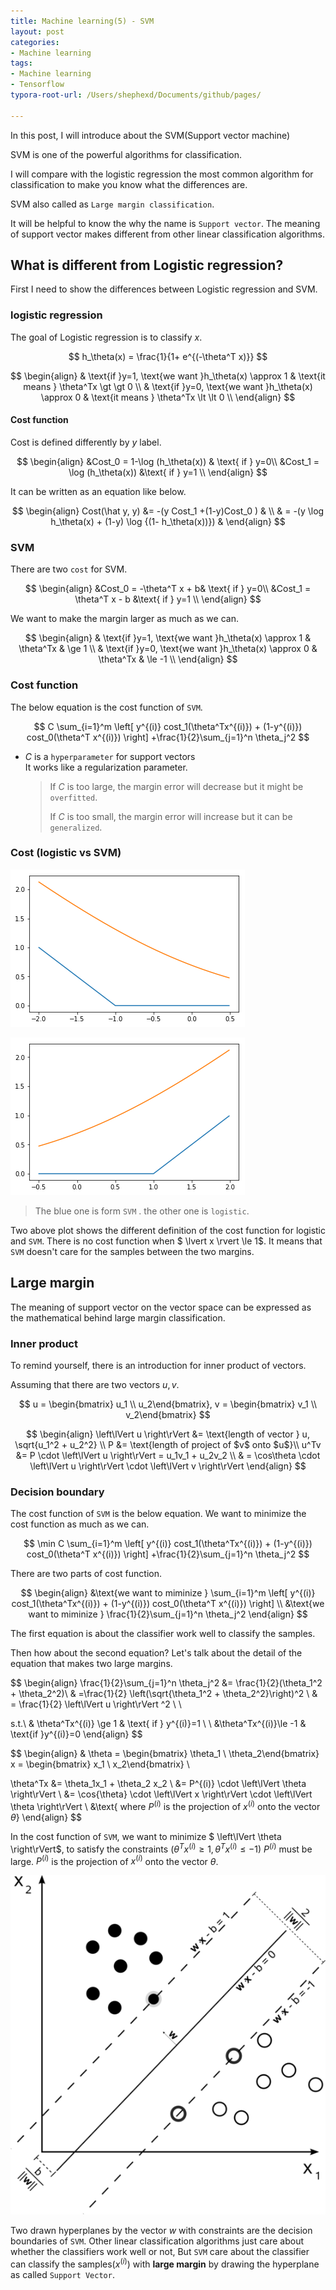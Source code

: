 ```yaml
---
title: Machine learning(5) - SVM
layout: post
categories:
- Machine learning
tags:
- Machine learning
- Tensorflow
typora-root-url: /Users/shephexd/Documents/github/pages/

---
```




In this post, I will introduce about the SVM(Support vector machine)

SVM is one of the powerful algorithms for classification.



I will compare with the logistic regression the most common algorithm for classification to make you know what the differences are.



<!--more-->

SVM also called as `Large margin classification`.  

It will be helpful to know the why the name is `Support vector`. The meaning of support vector makes different from other linear classification algorithms.





## What is different from Logistic regression?

First I need to show the differences between Logistic regression and SVM.



### logistic regression

The goal of Logistic regression is to classify $x$.


$$
h_\theta(x) = \frac{1}{1+ e^{(-\theta^T x)}}
$$

$$
\begin{align}
& \text{if }y=1, \text{we want }h_\theta(x) \approx 1 & \text{it means } \theta^Tx  \gt \gt 0 \\
& \text{if }y=0, \text{we want }h_\theta(x) \approx 0 & \text{it means } \theta^Tx  \lt \lt 0 \\
\end{align}
$$



#### Cost function

Cost is defined differently by $y$ label.


$$
\begin{align}
&Cost_0 = 1-\log (h_\theta(x)) &  \text{ if } y=0\\
&Cost_1 = \log (h_\theta(x))  &\text{ if } y=1 \\
\end{align}
$$

It can be written as an equation like below.


$$
\begin{align}
Cost(\hat y, y) &=  -(y Cost_1 +(1-y)Cost_0 ) & \\
& =   -(y  \log h_\theta(x) + (1-y) \log {(1- h_\theta(x))}) &
\end{align}
$$


### SVM



There are two `cost` for SVM.


$$
\begin{align}
&Cost_0 = -\theta^T x + b&  \text{ if } y=0\\
&Cost_1 = \theta^T x - b  &\text{ if } y=1 \\
\end{align}
$$

We want to make the margin larger as much as we can.


$$
\begin{align}
& \text{if }y=1, \text{we want }h_\theta(x) \approx 1 & \theta^Tx  & \ge 1 \\
& \text{if }y=0, \text{we want }h_\theta(x) \approx 0 & \theta^Tx  & \le -1 \\
\end{align}
$$



### Cost function



The below equation is the cost function of `SVM`.


$$
C \sum_{i=1}^m \left[ y^{(i)} cost_1(\theta^Tx^{(i)}) + (1-y^{(i)}) cost_0(\theta^T x^{(i)}) \right] +\frac{1}{2}\sum_{j=1}^n \theta_j^2
$$


-   $C$ is a `hyperparameter` for support vectors  
    It works like a regularization parameter. 

    

    >   If $C$ is too large, the margin error will decrease but it might be `overfitted`.
    >
    >   If $C$ is too small, the margin error will increase but it can be `generalized`.

    



### Cost (logistic vs SVM)

![logit_vs_cost0](/assets/post_images/ML/logit_vs_svm_0.png)

![logit_vs_cost1](/assets/post_images/ML/logit_vs_svm_1.png)



>   The blue one is form `SVM` . the other one is `logistic`.

Two above plot shows the different definition of the cost function for logistic and `SVM`. There is no cost function when $ \lvert x \rvert \le 1$. It means that `SVM` doesn't care for the samples between the two margins.





## Large margin

The meaning of support vector on the vector space can be expressed as the mathematical behind large margin classification.

 

### Inner product

To remind yourself, there is an introduction for inner product of vectors.

Assuming that there are two vectors $u, v$.


$$
u = \begin{bmatrix} u_1 \\ u_2\end{bmatrix}, v = \begin{bmatrix} v_1 \\ v_2\end{bmatrix}
$$

$$
\begin{align}
\left\lVert u \right\rVert &= \text{length of vector } u, \sqrt{u_1^2 + u_2^2} \\
P &= \text{length of project of $v$ onto $u$}\\
u^Tv &= P \cdot \left\lVert u \right\rVert = u_1v_1 + u_2v_2 \\
& = \cos\theta \cdot \left\lVert u \right\rVert \cdot \left\lVert v \right\rVert
\end{align}
$$



### Decision boundary



The cost function of `SVM` is the below equation. We want to minimize the cost function as much as we can.



$$
\min C \sum_{i=1}^m \left[ y^{(i)} cost_1(\theta^Tx^{(i)}) + (1-y^{(i)}) cost_0(\theta^T x^{(i)}) \right] +\frac{1}{2}\sum_{j=1}^n \theta_j^2
$$



There are two parts of cost function.


$$
\begin{align}
&\text{we want to miminize } \sum_{i=1}^m \left[ y^{(i)} cost_1(\theta^Tx^{(i)}) + (1-y^{(i)}) cost_0(\theta^T x^{(i)}) \right] \\
&\text{we want to miminize } \frac{1}{2}\sum_{j=1}^n \theta_j^2
\end{align}
$$



The first equation is about the classifier work well to classify the samples.

Then how about the second equation? Let's talk about the detail of the equation that makes two large margins.




$$
\begin{align} 
\frac{1}{2}\sum_{j=1}^n \theta_j^2 &= \frac{1}{2}(\theta_1^2 + \theta_2^2)\\
& =\frac{1}{2} \left(\sqrt{\theta_1^2 + \theta_2^2}\right)^2 \\
& = \frac{1}{2}  \left\lVert u \right\rVert ^2 \\
\\

s.t.\  & \theta^Tx^{(i)} \ge 1 & \text{ if } y^{(i)}=1 \\
\ &\theta^Tx^{(i)}\le -1 & \text{if }y^{(i)}=0
\end{align}
$$




$$
\begin{align}
& \theta = \begin{bmatrix} \theta_1 \\ \theta_2\end{bmatrix}
 x = \begin{bmatrix} x_1 \\ x_2\end{bmatrix} \\

\theta^Tx &= \theta_1x_1 + \theta_2 x_2 \\
&= P^{(i)} \cdot  \left\lVert \theta \right\rVert \\
&= \cos{\theta} \cdot  \left\lVert x \right\rVert \cdot \left\lVert \theta \right\rVert \\
&\text{ where $P^{(i)}$ is the projection of $x^{(i)}$ onto the vector $\theta$}
\end{align}
$$



In the cost function of `SVM`, we want to minimize $ \left\lVert \theta \right\rVert$, to satisfy the constraints $\left(\theta^T x^{(i)} \ge 1 ,  \theta^T x^{(i)} \le -1 \right)$ $P^{(i)}$ must be large. $P^{(i)}$ is the projection of $x^{(i)}$ onto the vector $\theta$. 





![SVM_hyperplanes](/assets/post_images/ML/svm_max_sep_hyperplane_with_margin.png)



Two drawn hyperplanes by the vector $w$ with constraints are the decision boundaries of `SVM`. Other linear classification algorithms just care about whether the classifiers work well or not, But `SVM` care about the classifier can classify the samples($x^{(i)}$) with **large margin** by drawing the hyperplane as called `Support Vector`.

